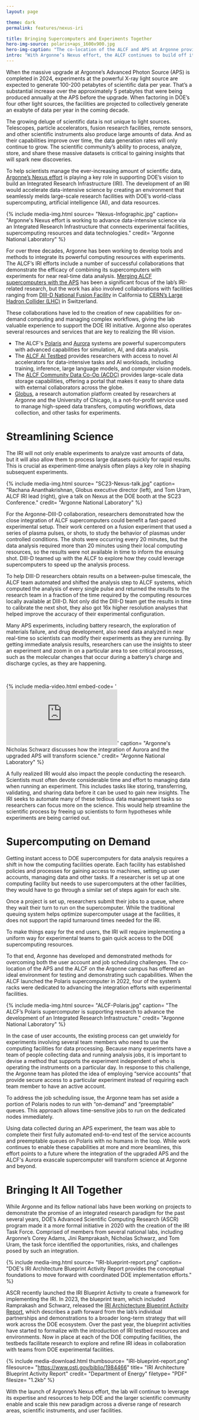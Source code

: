 ```yaml
---
layout: page

theme: dark
permalink: features/nexus-iri

title: Bringing Supercomputers and Experiments Together
hero-img-source: polaris+aps_1600x900.jpg
hero-img-caption: "The co-location of the ALCF and APS at Argonne provides an ideal environment for developing and demonstrating capabilities for a broader Integrated Research Infrastructure."
intro: "With Argonne’s Nexus effort, the ALCF continues to build off its long history of developing tools and capabilities to accelerate data-intensive science via an Integrated Research Infrastructure."
---
```



When the massive upgrade at Argonne’s Advanced Photon Source (APS) is completed in 2024, experiments at the powerful X-ray light source are expected to generate 100-200 petabytes of scientific data per year. That’s a substantial increase over the approximately 5 petabytes that were being produced annually at the APS before the upgrade. When factoring in DOE’s four other light sources, the facilities are projected to collectively generate an exabyte of data per year in the coming decade.

The growing deluge of scientific data is not unique to light sources. Telescopes, particle accelerators, fusion research facilities, remote sensors, and other scientific instruments also produce large amounts of data. And as their capabilities improve over time, the data generation rates will only continue to grow. The scientific community’s ability to process, analyze, store, and share these massive datasets is critical to gaining insights that will spark new discoveries. 

To help scientists manage the ever-increasing amount of scientific data, [Argonne’s Nexus effort](https://www.anl.gov/nexus-connect) is playing a key role in supporting DOE’s vision to build an Integrated Research Infrastructure (IRI). The development of an IRI would accelerate data-intensive science by creating an environment that seamlessly melds large-scale research facilities with DOE’s world-class supercomputing, artificial intelligence (AI), and data resources.

{% include media-img.html
   source= "Nexus-Infographic.jpg"
   caption= "Argonne's Nexus effort is working to advance data-intensive science via an Integrated Research Infrastructure that connects experimental facilities, supercomputing resources and data technologies."
   credit= "Argonne National Laboratory"
%}

For over three decades, Argonne has been working to develop tools and methods to integrate its powerful computing resources with experiments. The ALCF’s IRI efforts include a number of successful collaborations that demonstrate the efficacy of combining its supercomputers with experiments for near real-time data analysis. [Merging ALCF supercomputers with the APS](https://www.alcf.anl.gov/news/bright-lights-big-data-how-argonne-bringing-supercomputing-and-x-rays-together-scientific) has been a significant focus of the lab’s IRI-related research, but the work has also involved collaborations with facilities ranging from [DIII-D National Fusion Facility](https://www.alcf.anl.gov/news/close-computation-far-away-demand-analysis-fuels-frontier-science) in California to [CERN’s Large Hadron Collider (LHC)](https://www.alcf.anl.gov/news/argonne-team-brings-leadership-computing-cern-s-large-hadron-collider) in Switzerland.

These collaborations have led to the creation of new capabilities for on-demand computing and managing complex workflows, giving the lab valuable experience to support the DOE IRI initiative. Argonne also operates several resources and services that are key to realizing the IRI vision.

-	The ALCF's [Polaris](https://www.alcf.anl.gov/polaris) and [Aurora](https://www.alcf.anl.gov/aurora) systems are powerful supercomputers with advanced capabilities for simulation, AI, and data analysis.
-	The [ALCF AI Testbed](https://www.alcf.anl.gov/alcf-ai-testbed) provides researchers with access to novel AI accelerators for data-intensive tasks and AI workloads, including training, inference, large language models, and computer vision models. 
-	The [ALCF Community Data Co-Op (ACDC)](https://www.acdc.alcf.anl.gov) provides large-scale data storage capabilities, offering a portal that makes it easy to share data with external collaborators across the globe. 
-	[Globus](https://www.globus.org), a research automation platform created by researchers at Argonne and the University of Chicago, is a not-for-profit service used to manage high-speed data transfers, computing workflows, data collection, and other tasks for experiments.


# Streamlining Science

The IRI will not only enable experiments to analyze vast amounts of data, but it will also allow them to process large datasets quickly for rapid results. This is crucial as experiment-time analysis often plays a key role in shaping subsequent experiments.

{% include media-img.html
   source= "SC23-Nexus-talk.jpg"
   caption= "Rachana Ananthakrishnan, Globus executive director (left), and Tom Uram, ALCF IRI lead (right), give a talk on Nexus at the DOE booth at the SC23 Conference."
   credit= "Argonne National Laboratory"
%}

For the Argonne-DIII-D collaboration, researchers demonstrated how the close integration of ALCF supercomputers could benefit a fast-paced experimental setup. Their work centered on a fusion experiment that used a series of plasma pulses, or shots, to study the behavior of plasmas under controlled conditions. The shots were occurring every 20 minutes, but the data analysis required more than 20 minutes using their local computing resources, so the results were not available in time to inform the ensuing shot. DIII-D teamed up with the ALCF to explore how they could leverage supercomputers to speed up the analysis process. 

To help DIII-D researchers obtain results on a between-pulse timescale, the ALCF team automated and shifted the analysis step to ALCF systems, which computed the analysis of every single pulse and returned the results to the research team in a fraction of the time required by the computing resources locally available at DIII-D. Not only did the DIII-D team get the results in time to calibrate the next shot, they also got 16x higher resolution analyses that helped improve the accuracy of their experimental configuration.

Many APS experiments, including battery research, the exploration of materials failure, and drug development, also need data analyzed in near real-time so scientists can modify their experiments as they are running. By getting immediate analysis results, researchers can use the insights to steer an experiment and zoom in on a particular area to see critical processes, such as the molecular changes that occur during a battery’s charge and discharge cycles, as they are happening.

<br>

{% include media-video.html
   embed-code= '<iframe src="https://www.youtube.com/embed/twLutyNPmX4" title="YouTube video player" frameborder="0" allow="accelerometer; autoplay; clipboard-write; encrypted-media; gyroscope; picture-in-picture; web-share" allowfullscreen></iframe>'
   caption= "Argonne's Nicholas Schwarz discusses how the integration of Aurora and the upgraded APS will transform science."
   credit= "Argonne National Laboratory"
%}

A fully realized IRI would also impact the people conducting the research. Scientists must often devote considerable time and effort to managing data when running an experiment. This includes tasks like storing, transferring, validating, and sharing data before it can be used to gain new insights. The IRI seeks to automate many of these tedious data management tasks so researchers can focus more on the science. This would help streamline the scientific process by freeing up scientists to form hypotheses while experiments are being carried out.

# Supercomputing on Demand 

Getting instant access to DOE supercomputers for data analysis requires a shift in how the computing facilities operate. Each facility has established policies and processes for gaining access to machines, setting up user accounts, managing data and other tasks. If a researcher is set up at one computing facility but needs to use supercomputers at the other facilities, they would have to go through a similar set of steps again for each site.

Once a project is set up, researchers submit their jobs to a queue, where they wait their turn to run on the supercomputer. While the traditional queuing system helps optimize supercomputer usage at the facilities, it does not support the rapid turnaround times needed for the IRI.

To make things easy for the end users, the IRI will require implementing a uniform way for experimental teams to gain quick access to the DOE supercomputing resources.

To that end, Argonne has developed and demonstrated methods for overcoming both the user account and job scheduling challenges. The co-location of the APS and the ALCF on the Argonne campus has offered an ideal environment for testing and demonstrating such capabilities. When the ALCF launched the Polaris supercomputer in 2022, four of the system’s racks were dedicated to advancing the integration efforts with experimental facilities.

{% include media-img.html
   source= "ALCF-Polaris.jpg"
   caption= "The ALCF’s Polaris supercomputer is supporting research to advance the development of an Integrated Research Infrastructure."
   credit= "Argonne National Laboratory"
%}

In the case of user accounts, the existing process can get unwieldy for experiments involving several team members who need to use the computing facilities for data processing. Because many experiments have a team of people collecting data and running analysis jobs, it is important to devise a method that supports the experiment independent of who is operating the instruments on a particular day. In response to this challenge, the Argonne team has piloted the idea of employing “service accounts” that provide secure access to a particular experiment instead of requiring each team member to have an active account. 

To address the job scheduling issue, the Argonne team has set aside a portion of Polaris nodes to run with “on-demand” and “preemptable” queues. This approach allows time-sensitive jobs to run on the dedicated nodes immediately. 

Using data collected during an APS experiment, the team was able to complete their first fully automated end-to-end test of the service accounts and preemptable queues on Polaris with no humans in the loop. While work continues to enable these capabilities at more and more beamlines, this effort points to a future where the integration of the upgraded APS and the ALCF's Aurora exascale supercomputer will transform science at Argonne and beyond.

# Bringing It All Together

While Argonne and its fellow national labs have been working on projects to demonstrate the promise of an integrated research paradigm for the past several years, DOE’s Advanced Scientific Computing Research (ASCR) program made it a more formal initiative in 2020 with the creation of the IRI Task Force. Comprised of members from several national labs, including Argonne’s Corey Adams, Jini Ramprakash, Nicholas Schwarz, and Tom Uram, the task force identified the opportunities, risks, and challenges posed by such an integration.

{% include media-img.html
   source= "IRI-blueprint-report.png"
   caption= "DOE's IRI Architecture Blueprint Activity Report provides the conceptual foundations to move forward with coordinated DOE implementation efforts."
%}

ASCR recently launched the IRI Blueprint Activity to create a framework for implementing the IRI. In 2023, the blueprint team, which included Ramprakash and Schwarz, released the [IRI Archictecture Blueprint Activity Report](https://www.osti.gov/biblio/1984466), which describes a path forward from the lab’s individual partnerships and demonstrations to a broader long-term strategy that will work across the DOE ecosystem. Over the past year, the blueprint activities have started to formalize with the introduction of IRI testbed resources and environments. Now in place at each of the DOE computing facilities, the testbeds facilitate research to explore and refine IRI ideas in collaboration with teams from DOE experimental facilities.

{% include media-download.html
   thumbsource= "IRI-blueprint-report.png"
   filesource= "https://www.osti.gov/biblio/1984466"
   title= "IRI Architecture Blueprint Activity Report"
   credit= "Department of Energy"
   filetype= "PDF"
   filesize= "1.2kb"
%}

With the launch of Argonne’s Nexus effort, the lab will continue to leverage its expertise and resources to help DOE and the larger scientific community enable and scale this new paradigm across a diverse range of research areas, scientific instruments, and user facilities. 
